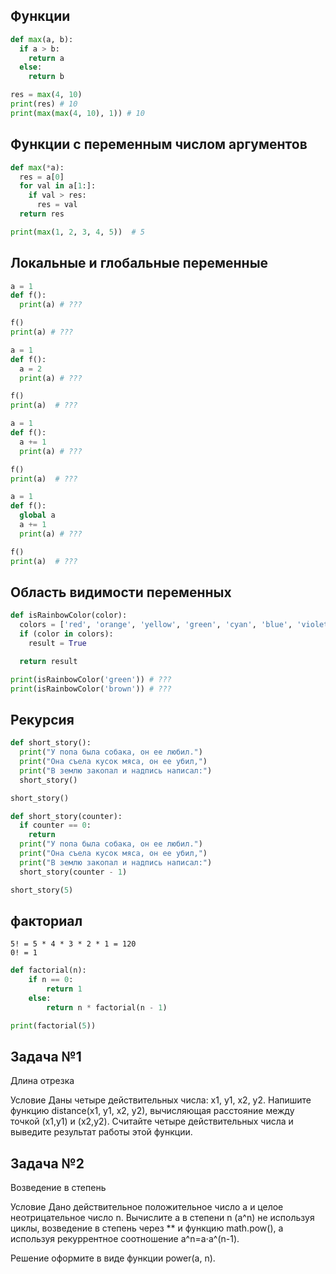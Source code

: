## Функции

```python
def max(a, b):
  if a > b:
    return a
  else:
    return b

res = max(4, 10)
print(res) # 10
print(max(max(4, 10), 1)) # 10

```



## Функции с переменным числом аргументов

```python
def max(*a):
  res = a[0]
  for val in a[1:]:
    if val > res:
      res = val
  return res

print(max(1, 2, 3, 4, 5))  # 5

```



## Локальные и глобальные переменные

```python
a = 1
def f():
  print(a) # ???

f()
print(a) # ???
```



```python
a = 1
def f():
  a = 2
  print(a) # ???

f()
print(a)  # ???
```



```python
a = 1
def f():
  a += 1
  print(a) # ???

f()
print(a)  # ???
```


```python
a = 1
def f():
  global a
  a += 1
  print(a) # ???

f()
print(a)  # ???
```



## Область видимости переменных

```python
def isRainbowColor(color):
  colors = ['red', 'orange', 'yellow', 'green', 'cyan', 'blue', 'violet']
  if (color in colors):
    result = True

  return result

print(isRainbowColor('green')) # ???
print(isRainbowColor('brown')) # ???
```



## Рекурсия

```python
def short_story():
  print("У попа была собака, он ее любил.")
  print("Она съела кусок мяса, он ее убил,")
  print("В землю закопал и надпись написал:")
  short_story()

short_story()
```


```python
def short_story(counter):
  if counter == 0:
    return
  print("У попа была собака, он ее любил.")
  print("Она съела кусок мяса, он ее убил,")
  print("В землю закопал и надпись написал:")
  short_story(counter - 1)

short_story(5)
```



## факториал

```
5! = 5 * 4 * 3 * 2 * 1 = 120
0! = 1
```

```python
def factorial(n):
    if n == 0:
        return 1
    else:
        return n * factorial(n - 1)

print(factorial(5))
```



## Задача №1

Длина отрезка

Условие
Даны четыре действительных числа: x1, y1, x2, y2. Напишите функцию distance(x1, y1, x2, y2),
вычисляющая расстояние между точкой (x1,y1) и (x2,y2). Считайте четыре действительных числа и
выведите результат работы этой функции.



## Задача №2

Возведение в степень

Условие
Дано действительное положительное число a и целое неотрицательное число n.
Вычислите a в степени n (a^n) не используя циклы, возведение в степень через ** и функцию math.pow(), а используя рекуррентное соотношение a^n=a⋅a^(n-1).

Решение оформите в виде функции power(a, n).



